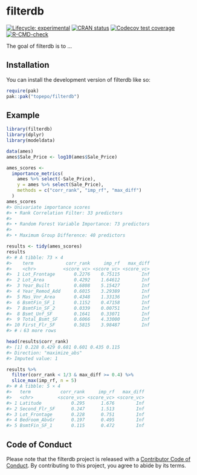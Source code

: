 
<!-- README.md is generated from README.Rmd. Please edit that file -->

# filterdb

<!-- badges: start -->

[![Lifecycle:
experimental](https://img.shields.io/badge/lifecycle-experimental-orange.svg)](https://lifecycle.r-lib.org/articles/stages.html#experimental)
[![CRAN
status](https://www.r-pkg.org/badges/version/filterdb)](https://CRAN.R-project.org/package=filterdb)
[![Codecov test
coverage](https://codecov.io/gh/topepo/filterdb/branch/main/graph/badge.svg)](https://app.codecov.io/gh/topepo/filterdb?branch=main)
[![R-CMD-check](https://github.com/topepo/filterdb/actions/workflows/R-CMD-check.yaml/badge.svg)](https://github.com/topepo/filterdb/actions/workflows/R-CMD-check.yaml)
<!-- badges: end -->

The goal of filterdb is to …

## Installation

You can install the development version of filterdb like so:

``` r
require(pak)
pak::pak("topepo/filterdb")
```

## Example

``` r
library(filterdb)
library(dplyr)
library(modeldata)

data(ames)
ames$Sale_Price <- log10(ames$Sale_Price)
```

``` r
ames_scores <-
  importance_metrics(
    ames %>% select(-Sale_Price),
    y = ames %>% select(Sale_Price),
    methods = c("corr_rank", "imp_rf", "max_diff")
  )
ames_scores
#> Univariate importance scores
#> • Rank Correlation Filter: 33 predictors
#> 
#> • Random Forest Variable Importance: 73 predictors
#> 
#> • Maximum Group Difference: 40 predictors
```

``` r
results <- tidy(ames_scores)
results
#> # A tibble: 73 × 4
#>    term            corr_rank     imp_rf   max_diff
#>    <chr>          <score_vc> <score_vc> <score_vc>
#>  1 Lot_Frontage       0.2276    0.75115        Inf
#>  2 Lot_Area           0.4292    1.64612        Inf
#>  3 Year_Built         0.6808    5.15427        Inf
#>  4 Year_Remod_Add     0.6015    3.29389        Inf
#>  5 Mas_Vnr_Area       0.4348    1.33136        Inf
#>  6 BsmtFin_SF_1       0.1152    0.47158        Inf
#>  7 BsmtFin_SF_2       0.0339    0.00751        Inf
#>  8 Bsmt_Unf_SF        0.1641    0.33071        Inf
#>  9 Total_Bsmt_SF      0.6066    4.33000        Inf
#> 10 First_Flr_SF       0.5815    3.98487        Inf
#> # ℹ 63 more rows
```

``` r
head(results$corr_rank)
#> [1] 0.228 0.429 0.681 0.601 0.435 0.115
#> Direction: "maximize_abs"
#> Imputed value: 1
```

``` r
results %>% 
  filter(corr_rank < 1/3 & max_diff >= 0.4) %>% 
  slice_max(imp_rf, n = 5)
#> # A tibble: 5 × 4
#>   term           corr_rank     imp_rf   max_diff
#>   <chr>         <score_vc> <score_vc> <score_vc>
#> 1 Latitude           0.295      1.676        Inf
#> 2 Second_Flr_SF      0.247      1.513        Inf
#> 3 Lot_Frontage       0.228      0.751        Inf
#> 4 Bedroom_AbvGr      0.197      0.495        Inf
#> 5 BsmtFin_SF_1       0.115      0.472        Inf
```

## Code of Conduct

Please note that the filterdb project is released with a [Contributor
Code of
Conduct](https://contributor-covenant.org/version/2/1/CODE_OF_CONDUCT.html).
By contributing to this project, you agree to abide by its terms.
